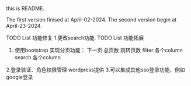 this is README.

The first version finised at April-02-2024.
The second version begin at April-23-2024.


TODO List 功能修复
1.更改search功能.
TODO List 功能拓展
1. 使用bootstrap
实现分页功能： 下一页 总页数 跳转页数
filter 各个column
search 各个column

2.登录验证、角色权限管理
wordpress提供
3.可以集成其他sso登录功能，例如google登录
